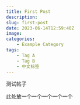```yaml
---
title: First Post
description: 
slug: first-post
date: 2023-06-14T12:59:40Z
image: 
categories:
    - Example Category
tags:
    - Tag A
    - Tag B
    - 中文标签
---
```


测试帖子

此处放一个一个一个一个一个
